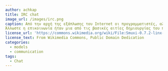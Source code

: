 ```yaml
---
author: achkap
title: IRC chat
image_url: /images/irc.png
caption: Από την αρχή της εξάπλωσης του Internet οι προγραμματιστές, αλλά και οι χρήστες έβλεπαν τον υπολογιστή ως ένα μέσο επικοινωνίας, καλύτερο από το τηλέφωνο και με περισσότερες δυνατότητες. 
Άλλωστε η επικοινωνία ήταν μια από τις βασικές αιτίες δημιουργίας του πρώτου είδους διαδικτύου ARPANET.
license_url: 'https://commons.wikimedia.org/wiki/File:Smuxi-0.7.2-linx-main-window.png'
license_text: From Wikimedia Commons, Public Domain Dedication
categories:
  - models
  - communication
tags:
  - Chat
---
```


